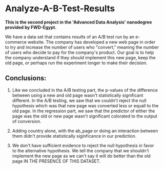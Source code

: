 # Analyze-A-B-Test-Results

**This is the second project in the 'Advanced Data Analysis' nanodegree provided by FWD-Egypt.**

We have a data set that contains results of an A/B test run by an e-commerce website. The company has developed a new web page in order to try and increase the number of users who "convert," meaning the number of users who decide to pay for the company's product. Our goal is to help the company understand if they should implement this new page, keep the old page, or perhaps run the experiment longer to make their decision.


## Conclusions:

1. Like we concluded in the A/B testing part, the p-values of the difference between using a new and old page wasn't statistically significant different. In the A/B testing, we saw that we couldn't reject the null hypothesis which was that new page was converted less or equall to the old page. In the regression part, we saw that the predictor of either the page was the old or new page wasn't significant colorated to the output of conversion.

2. Adding country alone, with the ab_page or doing an interaction between them didn't provide statistically siginficance in our prediction.

3. We don't have sufficient evidence to reject the null hypothesis in favor to the alternative hypothesis. We tell the company that we shouldn't implement the new page as we can't say it will do better than the old page IN THE PRESENCE OF THIS DATASET.
